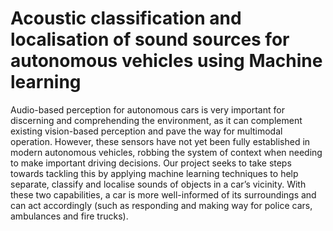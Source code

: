 # Acoustic classification and localisation of sound sources for autonomous vehicles using Machine learning
Audio-based perception for autonomous cars is very important for discerning and comprehending the environment, as it can complement existing vision-based perception and pave the way for multimodal operation. However, these sensors have not yet been fully established in modern autonomous vehicles, robbing the system of context when needing to make important driving decisions.  Our project seeks to take steps towards tackling this by applying machine learning techniques to help separate, classify and localise sounds of objects in a car’s vicinity. With these two capabilities, a car is more well-informed of its surroundings and can act accordingly (such as responding and making way for police cars, ambulances and fire trucks).
